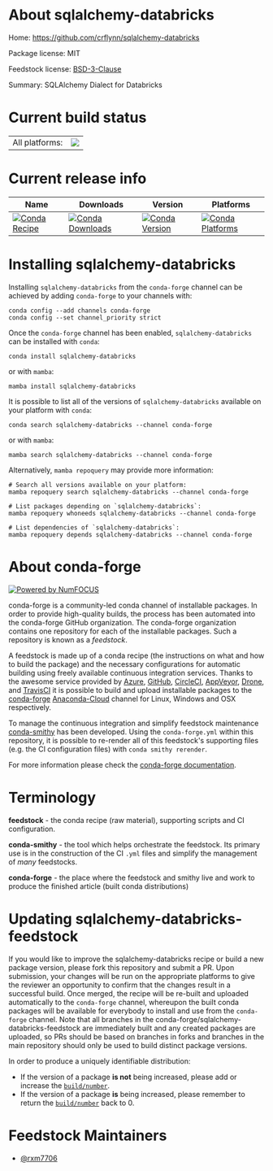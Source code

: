 About sqlalchemy-databricks
===========================

Home: https://github.com/crflynn/sqlalchemy-databricks

Package license: MIT

Feedstock license: [BSD-3-Clause](https://github.com/conda-forge/sqlalchemy-databricks-feedstock/blob/main/LICENSE.txt)

Summary: SQLAlchemy Dialect for Databricks

Current build status
====================


<table><tr><td>All platforms:</td>
    <td>
      <a href="https://dev.azure.com/conda-forge/feedstock-builds/_build/latest?definitionId=18295&branchName=main">
        <img src="https://dev.azure.com/conda-forge/feedstock-builds/_apis/build/status/sqlalchemy-databricks-feedstock?branchName=main">
      </a>
    </td>
  </tr>
</table>

Current release info
====================

| Name | Downloads | Version | Platforms |
| --- | --- | --- | --- |
| [![Conda Recipe](https://img.shields.io/badge/recipe-sqlalchemy--databricks-green.svg)](https://anaconda.org/conda-forge/sqlalchemy-databricks) | [![Conda Downloads](https://img.shields.io/conda/dn/conda-forge/sqlalchemy-databricks.svg)](https://anaconda.org/conda-forge/sqlalchemy-databricks) | [![Conda Version](https://img.shields.io/conda/vn/conda-forge/sqlalchemy-databricks.svg)](https://anaconda.org/conda-forge/sqlalchemy-databricks) | [![Conda Platforms](https://img.shields.io/conda/pn/conda-forge/sqlalchemy-databricks.svg)](https://anaconda.org/conda-forge/sqlalchemy-databricks) |

Installing sqlalchemy-databricks
================================

Installing `sqlalchemy-databricks` from the `conda-forge` channel can be achieved by adding `conda-forge` to your channels with:

```
conda config --add channels conda-forge
conda config --set channel_priority strict
```

Once the `conda-forge` channel has been enabled, `sqlalchemy-databricks` can be installed with `conda`:

```
conda install sqlalchemy-databricks
```

or with `mamba`:

```
mamba install sqlalchemy-databricks
```

It is possible to list all of the versions of `sqlalchemy-databricks` available on your platform with `conda`:

```
conda search sqlalchemy-databricks --channel conda-forge
```

or with `mamba`:

```
mamba search sqlalchemy-databricks --channel conda-forge
```

Alternatively, `mamba repoquery` may provide more information:

```
# Search all versions available on your platform:
mamba repoquery search sqlalchemy-databricks --channel conda-forge

# List packages depending on `sqlalchemy-databricks`:
mamba repoquery whoneeds sqlalchemy-databricks --channel conda-forge

# List dependencies of `sqlalchemy-databricks`:
mamba repoquery depends sqlalchemy-databricks --channel conda-forge
```


About conda-forge
=================

[![Powered by
NumFOCUS](https://img.shields.io/badge/powered%20by-NumFOCUS-orange.svg?style=flat&colorA=E1523D&colorB=007D8A)](https://numfocus.org)

conda-forge is a community-led conda channel of installable packages.
In order to provide high-quality builds, the process has been automated into the
conda-forge GitHub organization. The conda-forge organization contains one repository
for each of the installable packages. Such a repository is known as a *feedstock*.

A feedstock is made up of a conda recipe (the instructions on what and how to build
the package) and the necessary configurations for automatic building using freely
available continuous integration services. Thanks to the awesome service provided by
[Azure](https://azure.microsoft.com/en-us/services/devops/), [GitHub](https://github.com/),
[CircleCI](https://circleci.com/), [AppVeyor](https://www.appveyor.com/),
[Drone](https://cloud.drone.io/welcome), and [TravisCI](https://travis-ci.com/)
it is possible to build and upload installable packages to the
[conda-forge](https://anaconda.org/conda-forge) [Anaconda-Cloud](https://anaconda.org/)
channel for Linux, Windows and OSX respectively.

To manage the continuous integration and simplify feedstock maintenance
[conda-smithy](https://github.com/conda-forge/conda-smithy) has been developed.
Using the ``conda-forge.yml`` within this repository, it is possible to re-render all of
this feedstock's supporting files (e.g. the CI configuration files) with ``conda smithy rerender``.

For more information please check the [conda-forge documentation](https://conda-forge.org/docs/).

Terminology
===========

**feedstock** - the conda recipe (raw material), supporting scripts and CI configuration.

**conda-smithy** - the tool which helps orchestrate the feedstock.
                   Its primary use is in the construction of the CI ``.yml`` files
                   and simplify the management of *many* feedstocks.

**conda-forge** - the place where the feedstock and smithy live and work to
                  produce the finished article (built conda distributions)


Updating sqlalchemy-databricks-feedstock
========================================

If you would like to improve the sqlalchemy-databricks recipe or build a new
package version, please fork this repository and submit a PR. Upon submission,
your changes will be run on the appropriate platforms to give the reviewer an
opportunity to confirm that the changes result in a successful build. Once
merged, the recipe will be re-built and uploaded automatically to the
`conda-forge` channel, whereupon the built conda packages will be available for
everybody to install and use from the `conda-forge` channel.
Note that all branches in the conda-forge/sqlalchemy-databricks-feedstock are
immediately built and any created packages are uploaded, so PRs should be based
on branches in forks and branches in the main repository should only be used to
build distinct package versions.

In order to produce a uniquely identifiable distribution:
 * If the version of a package **is not** being increased, please add or increase
   the [``build/number``](https://docs.conda.io/projects/conda-build/en/latest/resources/define-metadata.html#build-number-and-string).
 * If the version of a package **is** being increased, please remember to return
   the [``build/number``](https://docs.conda.io/projects/conda-build/en/latest/resources/define-metadata.html#build-number-and-string)
   back to 0.

Feedstock Maintainers
=====================

* [@rxm7706](https://github.com/rxm7706/)

